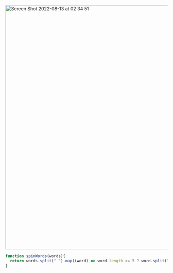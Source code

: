 <img width="761" alt="Screen Shot 2022-08-13 at 02 34 51" src="https://user-images.githubusercontent.com/37787994/184478076-8308aee7-7421-4eb4-88bc-47da5789893f.png">


```js
function spinWords(words){  
  return words.split(" ").map((word) => word.length >= 5 ? word.split("").reverse().join("") : word).join(" ");
}
```
